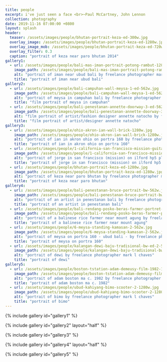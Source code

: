 ```yaml
---
title: people
excerpt: i've just seen a face <br>~Paul McCartney, John Lennon 
collection: photography
date: 2019-11-16 07:00:00 +0800
layout: splash
header:
  teaser: /assets/images/people/bhutan-portrait-keza-ed-300w.jpg
  overlay_image: /assets/images/people/bhutan-portrait-keza-ed-1280w.jpg
  overlay_image_mob: /assets/images/people/bhutan-portrait-keza-ed-720w.jpg
  overlay_filter: 0.3
  caption: "portrait of keza near paro bhutan 2014"
gallery1:
  - url: /assets/images/people/bali-mas-iman-portrait-potong-rambut-1280w.jpg
    image_path: /assets/images/people/bali-mas-iman-portrait-potong-rambut-1280w.jpg
    alt: "portrait of iman near ubud bali by freelance photographer mark l chaves"
    title: "portrait of iman near ubud bali"
gallery2:
  - url: /assets/images/people/bali-campuhan-wall-meysa-1-ed-562w.jpg
    image_path: /assets/images/people/bali-campuhan-wall-meysa-1-ed-562w.jpg
    alt: "portrait of meysa in campuhan bali by freelance photographer mark l chaves"
    title: "film portrait of meysa in campuhan"
  - url: /assets/images/people/bali-penestanan-annette-doorway-3-ed-562w.jpg
    image_path: /assets/images/people/bali-penestanan-annette-doorway-3-ed-562w.jpg
    alt: "film portrait of artist/fashion designer annette natocho by freelance photographer mark l chaves"
    title: "film portrait of artist/designer annette natocho"
gallery3:
  - url: /assets/images/people/ohio-akron-ian-wall-brick-1280w.jpg
    image_path: /assets/images/people/ohio-akron-ian-wall-brick-1280w.jpg
    alt: "portrait of ian in akron ohio on portra 160 by freelance photographer mark l chaves"
    title: "portrait of ian in akron ohio on portra 160"
  - url: /assets/images/people/1-california-san-francisco-mission-guitar-jorge-castro-1-1240w.jpg
    image_path: /assets/images/people/1-california-san-francisco-mission-guitar-jorge-castro-1-1240w.jpg
    alt: "portrait of jorge in san francisco (mission) on ilford hp5 plus 400 by freelance photographer mark l chaves"
    title: "portrait of jorge in san francisco (mission) on ilford hp5 plus 400"
  - url: /assets/images/people/bhutan-portrait-keza-ed-1280w.jpg
    image_path: /assets/images/people/bhutan-portrait-keza-ed-1280w.jpg
    alt: "portrait of keza near paro bhutan by freelance photographer mark l chaves"
    title: "portrait of keza near paro bhutan"
gallery4:
  - url: /assets/images/people/bali-penestanan-bruce-portrait-bw-562w.jpg
    image_path: /assets/images/people/bali-penestanan-bruce-portrait-bw-562w.jpg
    alt: "portrait of an artist in penestanan bali by freelance photographer mark l chaves"
    title: "portrait of an artist in penestanan bali"
  - url: /assets/images/people/bali-rendang-posko-beras-farmer-portret-562w.jpg
    image_path: /assets/images/people/bali-rendang-posko-beras-farmer-portret-562w.jpg
    alt: "portrait of a balinese rice farmer near mount agung by freelance photographer mark l chaves"
    title: "portrait of a balinese rice farmer near mount agung"
  - url: /assets/images/people/6-meysa-standing-kamasan-2-562w.jpg
    image_path: /assets/images/people/6-meysa-standing-kamasan-2-562w.jpg
    alt: "portrait of meysa on portra 160 - ubud bali - by freelance photographer mark l chaves"
    title: "portrait of meysa on portra 160"
  - url: /assets/images/people/kalangan-dewi-baju-tradisional-bw-ed-2-562w.jpg
    image_path: /assets/images/people/kalangan-dewi-baju-tradisional-bw-ed-2-562w.jpg
    alt: "portrait of dewi by freelance photographer mark l chaves"
    title: "portrait of dewi"
gallery5:
  - url: /assets/images/people/boston-tstation-adam-demeusy-film-1982-1280w.jpg
    image_path: /assets/images/people/boston-tstation-adam-demeusy-film-1982-1280w.jpg
    alt: "portrait of adam boston ma c. 1982 by freelance photographer mark l chaves"
    title: "portrait of adam boston ma c. 1982"
  - url: /assets/images/people/ubud-kahiyang-bimo-scooter-2-1280w.jpg
    image_path: /assets/images/people/ubud-kahiyang-bimo-scooter-2-1280w.jpg
    alt: "portrait of bimo by freelance photographer mark l chaves"
    title: "portrait of bimo"
---
```

{% include gallery id="gallery1" %}

{% include gallery id="gallery2" layout="half" %}

{% include gallery id="gallery3" %}

{% include gallery id="gallery4" layout="half" %}

{% include gallery id="gallery5" %}